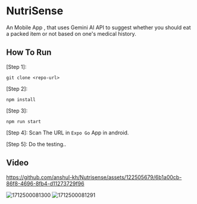 <h1>NutriSense</h1>
<p>An Mobile App , that uses Gemini AI API to suggest whether you should eat a packed item or not based on one's medical history.</p>

<h2>How To Run</h2>

[Step 1]:
``` 
git clone <repo-url>  
 ```

[Step 2]:
``` 
npm install  
 ```

[Step 3]:
``` 
npm run start
 ```

[Step 4]:
Scan The URL in ```Expo Go``` App in android.

[Step 5]:
Do the testing..

<h2>Video</h2>

https://github.com/anshul-kh/Nutrisense/assets/122505679/6b1a00cb-86f8-4696-8fb4-d11273729f96

![1712500081300](https://github.com/anshul-kh/Nutrisense/assets/122505679/93641dbb-1be9-4129-b309-832d9a0a7b18)
![1712500081291](https://github.com/anshul-kh/Nutrisense/assets/122505679/00df3563-6b04-4824-bc0d-7222e0df73cc)









